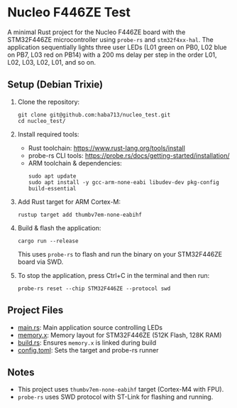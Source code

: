 # Nucleo F446ZE Test

A minimal Rust project for the Nucleo F446ZE board with the STM32F446ZE
microcontroller using `probe-rs` and `stm32f4xx-hal`. The application
sequentially lights three user LEDs (L01 green on PB0, L02 blue on PB7, L03 red
on PB14) with a 200 ms delay per step in the order L01, L02, L03, L02, L01, and
so on.

## Setup (Debian Trixie)

1. Clone the repository:
    ```
    git clone git@github.com:haba713/nucleo_test.git
    cd nucleo_test/
    ```
    
2. Install required tools:

    - Rust toolchain: https://www.rust-lang.org/tools/install
    - probe-rs CLI tools: https://probe.rs/docs/getting-started/installation/
    - ARM toolchain & dependencies:
        ```
        sudo apt update
        sudo apt install -y gcc-arm-none-eabi libudev-dev pkg-config build-essential
        ```
        
3. Add Rust target for ARM Cortex-M:
    ```
    rustup target add thumbv7em-none-eabihf
    ```
    
4. Build & flash the application:
    ```
    cargo run --release
    ```

    This uses `probe-rs` to flash and run the binary on your STM32F446ZE board
    via SWD.

5. To stop the application, press Ctrl+C in the terminal and then run:
    ```
    probe-rs reset --chip STM32F446ZE --protocol swd
    ```

## Project Files

- [main.rs](src/main.rs): Main application source controlling LEDs
- [memory.x](memory.x): Memory layout for STM32F446ZE (512K Flash, 128K RAM)
- [build.rs](build.rs): Ensures `memory.x` is linked during build
- [config.toml](.cargo/config.toml): Sets the target and probe-rs runner

## Notes

- This project uses `thumbv7em-none-eabihf` target (Cortex-M4 with FPU).
- `probe-rs` uses SWD protocol with ST-Link for flashing and running.
